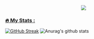<h1 align="center">
  <a href="https://git.io/typing-svg">
        <img src="https://readme-typing-svg.herokuapp.com?color=%23F7630C&size=30&duration=3500&center=true&lines=Hello!;My+name+is+Georgi.;Welcome+to+my+profile.">
</h1>

### :fire: My Stats :
[![GitHub Streak](http://github-readme-streak-stats.herokuapp.com?user=GKHrisimov19&theme=dark&background=000000)](https://git.io/streak-stats)
![Anurag's github stats](https://github-readme-stats.vercel.app/api?username=SSUzunov19&theme=dark&show_icons=true)
